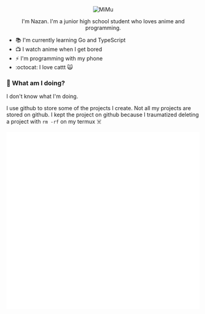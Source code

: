 <div align=center>

![MiMu](https://media.tenor.com/dyrSxBvbnE0AAAAd/aesthetic-anime.gif)

I'm Nazan.
I'm a junior high school student who loves anime and programming.

</div>

- :books: I'm currently learning Go and TypeScript
- :tv: I watch anime when I get bored
- :zap: I'm programming with my phone
- :octocat: I love cattt :scream_cat:

### :thinking: What am I doing?

I don't know what I'm doing.

I use github to store some of the projects I create.
Not all my projects are stored on github.
I kept the project on github because I traumatized deleting a project with `rm -rf` on my termux :skull_and_crossbones:

![](./metrics.svg)